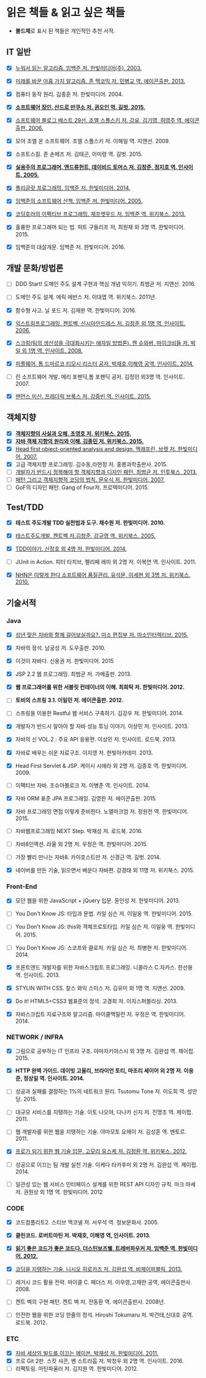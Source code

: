 # 읽은 책들 & 읽고 싶은 책들
- **볼드체**로 표시 된 책들은 개인적인 추천 서적.



## IT 일반
- [x] [누워서 읽는 알고리즘. 임백준 저. 한빛미디어(주). 2003.](https://github.com/iamkyu/TIL/blob/master/book-summary/summary/algorithm-in-bed.md)
- [x] [미래를 바꾼 아홉 가지 알고리즘. 존 맥코믹 저. 민병교 역. 에이콘출판. 2013.](https://github.com/iamkyu/TIL/blob/master/book-summary/summary/nine-algorithms.md)
- [x] 컴퓨터 동작 원리. 김종훈 저. 한빛미디어. 2004.
- [x] [**소프트웨어 장인. 산드로 만쿠소 저. 권오인 역. 길벗. 2015.**](https://github.com/iamkyu/TIL/blob/master/book-summary/summary/master-of-software.md)
- [x] [소프트웨어 블로그 베스트 29선. 조엘 스폴스키 저. 강유, 김기영, 허영주 역. 에이콘출판. 2006.](https://github.com/iamkyu/TIL/blob/master/book-summary/summary/best-software-writing-i.md)
- [x] 모어 조엘 온 소프트웨어. 조엘 스폴스키 저. 이해일 역. 지앤선. 2009.
- [x] 소프트스킬. 존 손메즈 저. 김태곤, 이미령 역. 길벗. 2015.
- [x] [**실용주의 프로그래머. 앤드류헌트, 데이비드 토머스 저. 김창준, 정지호 역. 인사이트. 2005.**](https://github.com/iamkyu/TIL/blob/master/book-summary/summary/pragmatic-programmer.md)
- [x] [폴리글랏 프로그래밍. 임백준 저. 한빛미디어. 2014.](https://github.com/iamkyu/TIL/blob/master/book-summary/summary/polyglot-and-walk-of-software.md)
- [x] [임백준의 소프트웨어 산책. 임백준 저. 한빛미디어. 2005.](https://github.com/iamkyu/TIL/blob/master/book-summary/summary/polyglot-and-walk-of-software.md)
- [x] [코딩호러의 이펙티브 프로그래밍. 제프엣우드 저. 임백준 역. 위키북스. 2013.](https://github.com/iamkyu/TIL/blob/master/book-summary/summary/effective-programming-more-than-writing-code.md)
- [x] 훌륭한 프로그래머 되는 법. 피트 구들리프 저, 최원재 외 3명 역. 한빛미디어. 2015.
- [x] 임백준의 대살개문. 임백준 저. 한빛미디어. 2016.



## 개발 문화/방법론

- [ ] DDD Start! 도메인 주도 설계 구현과 핵심 개념 익히기. 최범균 저. 지앤선. 2016.
- [ ] 도메인 주도 설계. 에릭 에반스 저. 이대엽 역. 위키북스. 2011년.
- [x] 함수형 사고. 닐 포드 저. 김재완 역. 한빛미디어. 2016.
- [x] [익스트림프로그래밍. 켄트벡, 신시아안드레스 저. 김창준 외 1명 역. 인사이트. 2006.](https://github.com/iamkyu/TIL/blob/master/book-summary/summary/xp-and-scrum.md)
- [x] [스크럼(팀의 생산성을 극대화시키는 애자일 방법론). 켄 슈와버, 마이크비들 저. 박일 외 1명 역. 인사이트. 2008.](https://github.com/iamkyu/TIL/blob/master/book-summary/summary/xp-and-scrum.md)
- [x] [피플웨어. 톰 드마르코,티모시 리스터 공저. 박재호,이해영 공역. 인사이트. 2014.](https://github.com/iamkyu/TIL/blob/master/book-summary/summary/people-ware.md)
- [ ] 린 소프트웨어 개발. 메리 포펜딕,톰 포펜딕 공저. 김정민 외3명 역. 인사이트. 2007.
- [x] [맨먼스 미신.  프레더릭 브룩스 저. 강중빈 역. 인사이트. 2015.](https://github.com/iamkyu/TIL/blob/master/book-summary/summary/the_mythical_man_month.md)


## 객체지향

- [x] [**객체지향의 사실과 오해. 조영호 저. 위키북스. 2015.**](https://github.com/iamkyu/TIL/blob/master/book-summary/summary/oop-books.md)
- [x] [**자바 객체 지향의 원리와 이해. 김종민 저. 위키북스. 2015.**](https://github.com/iamkyu/TIL/blob/master/book-summary/summary/oop-books.md)
- [x] [Head first object-oriented analysis and design. 맥래프린, 브렛 저. 한빛미디어. 2007.](https://github.com/iamkyu/TIL/blob/master/book-summary/summary/oop-books.md)
- [x] 고급 객체지향 프로그래밍. 김수동,라현정 저. 홍릉과학출판사. 2015.
- [ ] [개발자가 반드시 정복해야 할 객체지향과 디자인 패턴. 최범균 저. 인투북스. 2013.](https://github.com/iamkyu/TIL/blob/master/book-summary/summary/oop-and-design-pattern.md)
- [ ] [패턴 그리고 객체지향적 코딩의 법칙. 문우식 저. 한빛미디어. 2007.](https://github.com/iamkyu/TIL/blob/master/book-summary/summary/pattern-and-oop.md)
- [ ] GoF의 디자인 패턴. Gang of Four저. 프로텍미디어. 2015.

## Test/TDD

- [x] **테스트 주도개발 TDD 실천법과 도구. 채수원 저. 한빛미디어. 2010.**
- [x] [테스트주도개발. 켄트벡 저.김창준, 강규영 역. 위키북스. 2005.](https://github.com/iamkyu/TIL/blob/master/book-summary/summary/test-driven-development-by-example.md)
- [x] [TDD이야기. 신정호 외 4명 저. 한빛미디어. 2014.](https://github.com/iamkyu/TIL/blob/master/book-summary/summary/tdd-story.md)
- [ ] JUnit in Action. 피터 타치브, 펠리페 레미 외 2명 저. 이복연 역. 인사이트. 2011.
- [x] [NHN은 이렇게 한다 소프트웨어 품질관리. 유석문, 이세현 외 3명 저. 위키북스. 2010.](https://github.com/iamkyu/TIL/blob/master/book-summary/summary/like-nhn.md)


## 기술서적
### Java

- [x] [성년 맞은 자바와 함께 걸어보실까요?. 마소 편집부 저. 마소인터렉티브. 2015.](https://github.com/iamkyu/TIL/blob/master/book-summary/summary/20-years-java.md)
- [x] 자바의 정석. 남궁성 저. 도우출판. 2010.
- [x] 이것이 자바다. 신용권 저. 한빛미디어. 2015
- [x] JSP 2.2 웹 프로그래밍. 최범균 저. 가메출판. 2013.
- [x] **웹 프로그래머를 위한 서블릿 컨테이너의 이해. 최희탁 저. 한빛미디어. 2012.**
- [ ] **토비의 스프링 3.1. 이일민 저. 에이콘출판. 2012.**
- [ ] 스프링을 이용한 Restful 웹 서비스 구축하기. 김강우 저. 한빛미디어. 2014.
- [x] 개발자가 반드시 알아야 할 자바 성능 튜닝 이야기. 이상민 저. 인사이트. 2013.
- [x] 자바의 신 VOL.2 : 주요 API 응용편. 이상민 저. 인사이트. 로드북. 2013.
- [x] 자바로 배우는 쉬운 자료구조. 이지영 저. 한빛아카데미. 2013.
- [x] Head First Servlet & JSP. 케이시 시에라 외 2명 저. 김종호 역. 한빛미디어. 2009.
- [ ] 이펙티브 자바. 조슈아블로크 저. 이병준 역. 인사이트. 2014.
- [x] 자바 ORM 표준 JPA 프로그래밍. 김영한 저. 에이콘출판. 2015.
- [x] 자바 프로그래밍 면접 이렇게 준비한다. 노앨마크엄 저. 정원천 역. 한빛미디어. 2015.
- [ ] 자바웹프로그래밍 NEXT Step. 박재성 저. 로드북. 2016.
- [ ] 자바8인액션. 라울 외 2명 저. 우정은 역. 한빛미디어. 2015.
- [ ] 가장 빨리 만나는 자바8. 카이호스트만 저. 신경근 역. 길벗. 2014.
- [x] 네이버를 만든 기술, 읽으면서 배운다 자바편. 강경태 외 11명 저. 위키북스. 2015.


### Front-End

- [x] 모던 웹을 위한 JavaScript + jQuery 입문. 윤인성 저. 한빛미디어. 2013.
- [ ] You Don't Know JS: 타입과 문법. 카일 심슨 저. 이일웅 역. 한빛미디어. 2015.
- [ ] You Don't Know JS: this와 객체프로토타입. 카일 심슨 저. 이일웅 역. 한빛미디어. 2015.
- [ ] You Don't Know JS: 스코프와 클로저. 카일 심슨 저. 최병현 저. 한빛미디어. 2014.
- [x] 프론트엔드 개발자를 위한 자바스크립트 프로그래밍. 니콜라스 C.자카스. 한선용 역. 인사이트. 2013.
- [x] STYLIN WITH CSS. 찰스 와익 스미스 저. 김유미 외 1명 역. 지앤선. 2009.
- [x] Do it! HTML5+CSS3 웹표준의 정석. 고경희 저. 이지스퍼블리싱. 2013.
- [x] 자바스크립트 자료구조와 알고리즘. 마이클맥밀런 저. 우정은 역. 한빛미디어. 2014.



### NETWORK / INFRA

- [x] 그림으로 공부하는 IT 인프라 구조. 야마자키야스시 외 3명 저. 김완섭 역. 제이펍. 2015.
- [x] **HTTP 완벽 가이드. 데이빗 고울리, 브라이언 토티, 마조리 세이어 외 2명 저. 이응준, 정상일 역.  인사이트. 2014.**
- [ ] 성공과 실패를 결정하는 1%의 네트워크 원리. Tsutomu Tone 저. 이도희 역. 성안당. 2015.
- [ ] 대규모 서비스를 지탱하는 기술. 이토 나오야, 다나카 신지 저. 진명조 역. 제이펍. 2011.
- [ ] 웹 개발자를 위한 웹을 지탱하는 기술. 야마모토 요헤이 저. 김성훈 역. 멘토르. 2011.
- [x] [프로가 되기 위한 웹 기술 입문. 고모리 유스케 저. 김정환 역. 위키북스. 2012.](https://github.com/iamkyu/TIL/blob/master/book-summary/summary/web-tech-for-pro.md)
- [ ] 성공으로 이끄는 팀 개발 실천 기술. 이케다 타카후미 외 2명 저. 김완섭 역. 제이펍. 2014.
- [ ] 일관성 있는 웹 서비스 인터페이스 설계를 위한 REST API 디자인 규칙. 마크 마세 저. 권원상 외 1명 역. 한빛미디어. 2012



### CODE

- [x] 코드컴플리트2. 스티브 맥코넬 저. 서우석 역. 정보문화사. 2005.
- [x] **클린코드. 로버트마틴 저. 박재호, 이해영 역, 인사이트. 2013.** 
- [x] [**읽기 좋은 코드가 좋은 코드다. 더스틴보즈웰, 트레버파우커 저. 임백준 역. 한빛미디어. 2012.**](https://github.com/iamkyu/TIL/blob/master/book-summary/summary/art-of-readable-code.md)
- [x] [코딩을 지탱하는 기술. 니시오 히로카즈 저. 김완섭 역. 비제이퍼블릭. 2013.](https://github.com/iamkyu/TIL/blob/master/book-summary/summary/coding-technology.md)
- [ ] 레거시 코드 활용 전략. 마이클 C. 페더스 저. 이우영,고재한 공역, 에이콘출판사. 2008.
- [ ] 켄트 벡의 구현 패턴. 켄트 벡 저. 전동환 역. 에이콘출판사. 2008년.
- [ ] 안전한 웹을 위한 코딩 한줄의 정석. Hiroshi Tokumaru 저. 박건태,신대호 공역. 로드북. 2012.



### ETC
- [x] [자바 세상의 빌드를 이끄는 메이븐. 박재성 저. 한빛미디어. 2011.](https://github.com/iamkyu/TIL/blob/master/book-summary/summary/maven-book.md)
- [x] 프로 Git 2판. 스캇 샤콘, 벤 스트라웁 저. 박창우 외 2명 역. 인사이트. 2016.
- [ ] 리팩토링. 마틴파울러 저. 김지원 역. 한빛미디어. 2012.